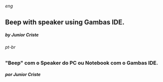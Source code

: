 ###### _eng_
## Beep with speaker using Gambas IDE.

##### by Junior Criste
###### _pt-br_
### "Beep" com o Speaker do PC ou Notebook com o Gambas IDE.

##### por Junior Criste
